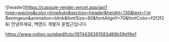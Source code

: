 ![header](https://capsule-render.vercel.app/api?type=waving&color=timeAuto&section=header&height=130&text=I'm Beomgeun&animation=blink&fontSize=80&fontAlignY=70&fontColor=f2f2f2&)
안녕하세요, 백엔드 개발자 윤범근입니다.

https://www.notion.so/ebed0cbc1974436381583d89b59d16e1
